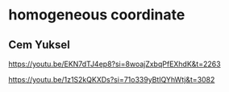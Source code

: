 # homogeneous coordinate

## Cem Yuksel

https://youtu.be/EKN7dTJ4ep8?si=8woajZxbqPfEXhdK&t=2263

https://youtu.be/1z1S2kQKXDs?si=71o339yBtIQYhWtj&t=3082
